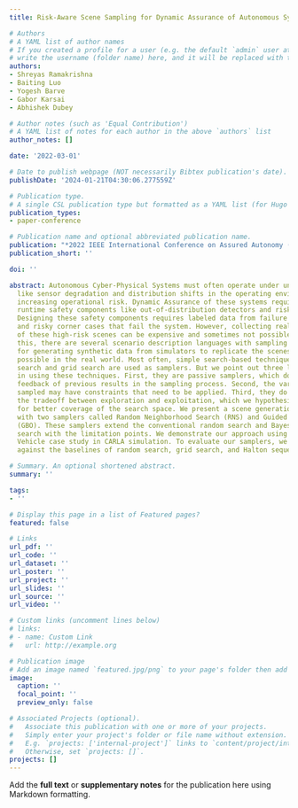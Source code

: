 ```yaml
---
title: Risk-Aware Scene Sampling for Dynamic Assurance of Autonomous Systems

# Authors
# A YAML list of author names
# If you created a profile for a user (e.g. the default `admin` user at `content/authors/admin/`), 
# write the username (folder name) here, and it will be replaced with their full name and linked to their profile.
authors:
- Shreyas Ramakrishna
- Baiting Luo
- Yogesh Barve
- Gabor Karsai
- Abhishek Dubey

# Author notes (such as 'Equal Contribution')
# A YAML list of notes for each author in the above `authors` list
author_notes: []

date: '2022-03-01'

# Date to publish webpage (NOT necessarily Bibtex publication's date).
publishDate: '2024-01-21T04:30:06.277559Z'

# Publication type.
# A single CSL publication type but formatted as a YAML list (for Hugo requirements).
publication_types:
- paper-conference

# Publication name and optional abbreviated publication name.
publication: "*2022 IEEE International Conference on Assured Autonomy (ICAA) (ICAA'22)*"
publication_short: ''

doi: ''

abstract: Autonomous Cyber-Physical Systems must often operate under uncertainties
  like sensor degradation and distribution shifts in the operating environment, thus
  increasing operational risk. Dynamic Assurance of these systems requires augmenting
  runtime safety components like out-of-distribution detectors and risk estimators.
  Designing these safety components requires labeled data from failure conditions
  and risky corner cases that fail the system. However, collecting real-world data
  of these high-risk scenes can be expensive and sometimes not possible. To address
  this, there are several scenario description languages with sampling capability
  for generating synthetic data from simulators to replicate the scenes that are not
  possible in the real world. Most often, simple search-based techniques like random
  search and grid search are used as samplers. But we point out three limitations
  in using these techniques. First, they are passive samplers, which do not use the
  feedback of previous results in the sampling process. Second, the variables to be
  sampled may have constraints that need to be applied. Third, they do not balance
  the tradeoff between exploration and exploitation, which we hypothesize is needed
  for better coverage of the search space. We present a scene generation workflow
  with two samplers called Random Neighborhood Search (RNS) and Guided Bayesian Optimization
  (GBO). These samplers extend the conventional random search and Bayesian Optimization
  search with the limitation points. We demonstrate our approach using an Autonomous
  Vehicle case study in CARLA simulation. To evaluate our samplers, we compared them
  against the baselines of random search, grid search, and Halton sequence search.

# Summary. An optional shortened abstract.
summary: ''

tags:
- ''

# Display this page in a list of Featured pages?
featured: false

# Links
url_pdf: ''
url_code: ''
url_dataset: ''
url_poster: ''
url_project: ''
url_slides: ''
url_source: ''
url_video: ''

# Custom links (uncomment lines below)
# links:
# - name: Custom Link
#   url: http://example.org

# Publication image
# Add an image named `featured.jpg/png` to your page's folder then add a caption below.
image:
  caption: ''
  focal_point: ''
  preview_only: false

# Associated Projects (optional).
#   Associate this publication with one or more of your projects.
#   Simply enter your project's folder or file name without extension.
#   E.g. `projects: ['internal-project']` links to `content/project/internal-project/index.md`.
#   Otherwise, set `projects: []`.
projects: []
---
```


Add the **full text** or **supplementary notes** for the publication here using Markdown formatting.

